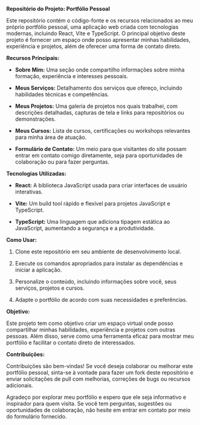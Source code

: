 **Repositório do Projeto: Portfólio Pessoal**

Este repositório contém o código-fonte e os recursos relacionados ao meu próprio portfólio pessoal, uma aplicação web criada com tecnologias modernas, incluindo React, Vite e TypeScript. O principal objetivo deste projeto é fornecer um espaço onde posso apresentar minhas habilidades, experiência e projetos, além de oferecer uma forma de contato direto.

**Recursos Principais:**

- **Sobre Mim:** Uma seção onde compartilho informações sobre minha formação, experiência e interesses pessoais.

- **Meus Serviços:** Detalhamento dos serviços que ofereço, incluindo habilidades técnicas e competências.

- **Meus Projetos:** Uma galeria de projetos nos quais trabalhei, com descrições detalhadas, capturas de tela e links para repositórios ou demonstrações.

- **Meus Cursos:** Lista de cursos, certificações ou workshops relevantes para minha área de atuação.

- **Formulário de Contato:** Um meio para que visitantes do site possam entrar em contato comigo diretamente, seja para oportunidades de colaboração ou para fazer perguntas.

**Tecnologias Utilizadas:**

- **React:** A biblioteca JavaScript usada para criar interfaces de usuário interativas.

- **Vite:** Um build tool rápido e flexível para projetos JavaScript e TypeScript.

- **TypeScript:** Uma linguagem que adiciona tipagem estática ao JavaScript, aumentando a segurança e a produtividade.

**Como Usar:**

1. Clone este repositório em seu ambiente de desenvolvimento local.

2. Execute os comandos apropriados para instalar as dependências e iniciar a aplicação.

3. Personalize o conteúdo, incluindo informações sobre você, seus serviços, projetos e cursos.

4. Adapte o portfólio de acordo com suas necessidades e preferências.

**Objetivo:**

Este projeto tem como objetivo criar um espaço virtual onde posso compartilhar minhas habilidades, experiência e projetos com outras pessoas. Além disso, serve como uma ferramenta eficaz para mostrar meu portfólio e facilitar o contato direto de interessados.

**Contribuições:**

Contribuições são bem-vindas! Se você deseja colaborar ou melhorar este portfólio pessoal, sinta-se à vontade para fazer um fork deste repositório e enviar solicitações de pull com melhorias, correções de bugs ou recursos adicionais.

Agradeço por explorar meu portfólio e espero que ele seja informativo e inspirador para quem visita. Se você tem perguntas, sugestões ou oportunidades de colaboração, não hesite em entrar em contato por meio do formulário fornecido.
